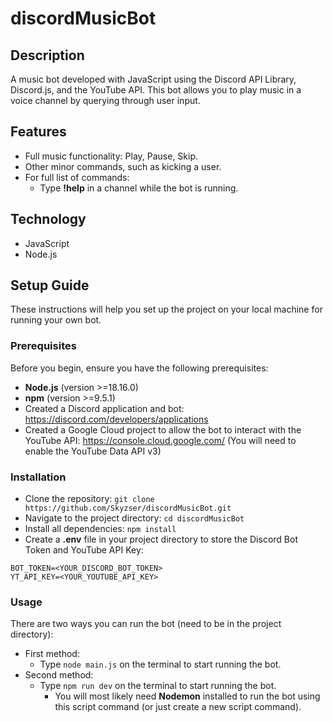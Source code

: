 # discordMusicBot

## Description
A music bot developed with JavaScript using the Discord API Library, Discord.js, and the YouTube API. This bot allows you to play music in a voice channel by querying through user input.

## Features
- Full music functionality: Play, Pause, Skip.
- Other minor commands, such as kicking a user.
- For full list of commands:
    - Type <b>!help</b> in a channel while the bot is running.

## Technology
- JavaScript
- Node.js

## Setup Guide
These instructions will help you set up the project on your local machine for running your own bot.

### Prerequisites
Before you begin, ensure you have the following prerequisites:

- <b>Node.js</b> (version >=18.16.0)
- <b>npm</b> (version >=9.5.1)
- Created a Discord application and bot: https://discord.com/developers/applications
- Created a Google Cloud project to allow the bot to interact with the YouTube API: https://console.cloud.google.com/ (You will need to enable the YouTube Data API v3)

### Installation
- Clone the repository: `git clone https://github.com/Skyzser/discordMusicBot.git`
- Navigate to the project directory: `cd discordMusicBot`
- Install all dependencies: `npm install`
- Create a <b>.env</b> file in your project directory to store the Discord Bot Token and YouTube API Key: 
```
BOT_TOKEN=<YOUR_DISCORD_BOT_TOKEN>
YT_API_KEY=<YOUR_YOUTUBE_API_KEY>
```

### Usage
There are two ways you can run the bot (need to be in the project directory):
- First method:
  - Type `node main.js` on the terminal to start running the bot.
- Second method:
  - Type `npm run dev` on the terminal to start running the bot.
    - You will most likely need <b>Nodemon</b> installed to run the bot using this script command (or just create a new script command).